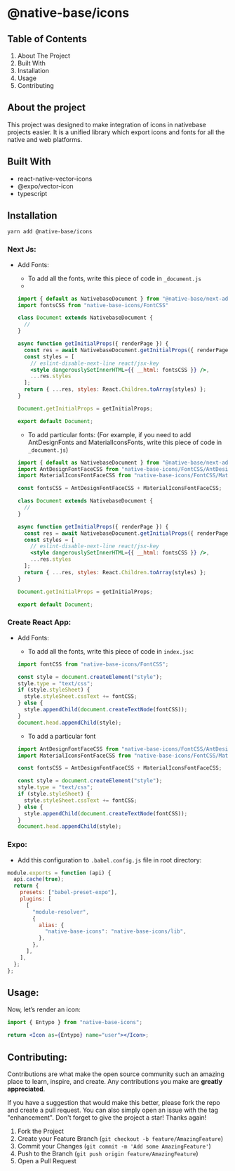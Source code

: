 # @native-base/icons

## **Table of Contents**

1. About The Project
2. Built With
3. Installation
4. Usage
5. Contributing

## **About the project**

This project was designed to make integration of icons in nativebase projects easier. It is a unified library which export icons and fonts for all the native and web platforms.

## Built With

- react-native-vector-icons
- @expo/vector-icon
- typescript

## Installation

`yarn add @native-base/icons`

### Next Js:

- Add Fonts:
    - To add all the fonts, write this piece of code in `_document.js`
    - 
    
    ```jsx
    import { default as NativebaseDocument } from "@native-base/next-adapter/document";
    import fontsCSS from "native-base-icons/FontCSS"
    
    class Document extends NativebaseDocument {
      //
    }
    
    async function getInitialProps({ renderPage }) {
      const res = await NativebaseDocument.getInitialProps({ renderPage });
      const styles = [
        // eslint-disable-next-line react/jsx-key
        <style dangerouslySetInnerHTML={{ __html: fontsCSS }} />,
        ...res.styles
      ];
      return { ...res, styles: React.Children.toArray(styles) };
    }
    
    Document.getInitialProps = getInitialProps;
    
    export default Document;
    ```
    
    - To add particular fonts: (For example, if you need to add AntDesignFonts and MaterialIconsFonts, write this piece of code in `_document.js`)
    
    ```jsx
    import { default as NativebaseDocument } from "@native-base/next-adapter/document";
    import AntDesignFontFaceCSS from "native-base-icons/FontCSS/AntDesignFontFaceCSS";
    import MaterialIconsFontFaceCSS from "native-base-icons/FontCSS/MaterialIconsFontFaceCSS";
    
    const fontsCSS = AntDesignFontFaceCSS + MaterialIconsFontFaceCSS;
    
    class Document extends NativebaseDocument {
      //
    }
    
    async function getInitialProps({ renderPage }) {
      const res = await NativebaseDocument.getInitialProps({ renderPage });
      const styles = [
        // eslint-disable-next-line react/jsx-key
        <style dangerouslySetInnerHTML={{ __html: fontsCSS }} />,
        ...res.styles
      ];
      return { ...res, styles: React.Children.toArray(styles) };
    }
    
    Document.getInitialProps = getInitialProps;
    
    export default Document;
    ```
    

### Create React App:

- Add Fonts:
    - To add all the fonts, write this piece of code in `index.jsx`:
    
    ```jsx
    import fontCSS from "native-base-icons/FontCSS";
    
    const style = document.createElement("style");
    style.type = "text/css";
    if (style.styleSheet) {
      style.styleSheet.cssText += fontCSS;
    } else {
      style.appendChild(document.createTextNode(fontCSS));
    }
    document.head.appendChild(style); 
    ```
    
    - To add a particular font
    
    ```jsx
    import AntDesignFontFaceCSS from "native-base-icons/FontCSS/AntDesignFontFaceCSS";
    import MaterialIconsFontFaceCSS from "native-base-icons/FontCSS/MaterialIconsFontFaceCSS";
    
    const fontsCSS = AntDesignFontFaceCSS + MaterialIconsFontFaceCSS;
    
    const style = document.createElement("style");
    style.type = "text/css";
    if (style.styleSheet) {
      style.styleSheet.cssText += fontCSS;
    } else {
      style.appendChild(document.createTextNode(fontCSS));
    }
    document.head.appendChild(style); 
    ```
    

### Expo:

- Add this configuration to `.babel.config.js` file in root directory:

```jsx
module.exports = function (api) {
  api.cache(true);
  return {
    presets: ["babel-preset-expo"],
    plugins: [
      [
        "module-resolver",
        {
          alias: {
            "native-base-icons": "native-base-icons/lib",
          },
        },
      ],
    ],
  };
};
```

## Usage:

Now, let’s render an icon:

```jsx
import { Entypo } from "native-base-icons";

return <Icon as={Entypo} name="user"></Icon>;
```

## Contributing:

Contributions are what make the open source community such an amazing place to learn, inspire, and create. Any contributions you make are **greatly appreciated**.

If you have a suggestion that would make this better, please fork the repo and create a pull request. You can also simply open an issue with the tag "enhancement". Don't forget to give the project a star! Thanks again!

1. Fork the Project
2. Create your Feature Branch (`git checkout -b feature/AmazingFeature`)
3. Commit your Changes (`git commit -m 'Add some AmazingFeature'`)
4. Push to the Branch (`git push origin feature/AmazingFeature`)
5. Open a Pull Request
